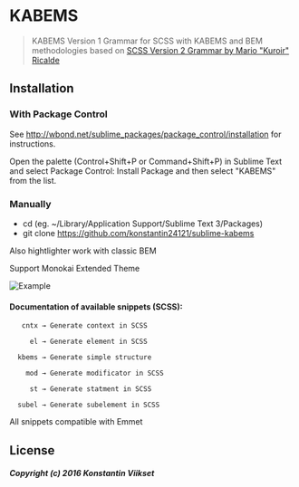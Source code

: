 # KABEMS

> KABEMS Version 1 Grammar for SCSS with KABEMS and BEM methodologies based on [SCSS Version 2 Grammar by Mario "Kuroir" Ricalde](https://github.com/MarioRicalde/SCSS.tmbundle)

## Installation

### With Package Control

See http://wbond.net/sublime_packages/package_control/installation for instructions.

Open the palette (Control+Shift+P or Command+Shift+P) in Sublime Text and select Package Control: Install Package and then select "KABEMS" from the list.

### Manually

 * cd <YOUR PACKAGES DIRECTORY> (eg. ~/Library/Application Support/Sublime Text 3/Packages)
 * git clone https://github.com/konstantin24121/sublime-kabems

Also hightlighter work with classic BEM

Support Monokai Extended Theme

![Example](https://raw.githubusercontent.com/konstantin24121/sublime-kabems/master/docs/img/example.jpg)

#### Documentation of available snippets (SCSS):

```
   cntx → Generate context in SCSS

     el → Generate element in SCSS

  kbems → Generate simple structure

    mod → Generate modificator in SCSS

     st → Generate statment in SCSS

  subel → Generate subelement in SCSS

```

All snippets compatible with Emmet

## License

##### Copyright (c) 2016 Konstantin Viikset

